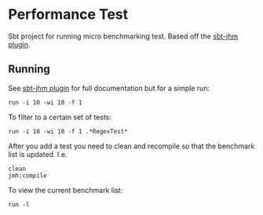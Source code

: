 Performance Test
================

Sbt project for running micro benchmarking test. Based off the [sbt-jhm plugin](https://github.com/ktoso/sbt-jmh).

Running
-------

See [sbt-jhm plugin](https://github.com/ktoso/sbt-jmh) for full documentation but for a simple run:

`run -i 10 -wi 10 -f 1`

To filter to a certain set of tests:

`run -i 10 -wi 10 -f 1 .*RegexTest*`

After you add a test you need to clean and recompile so that the benchmark list is updated. I.e.

```
clean
jmh:compile
```

To view the current benchmark list:

`run -l`
